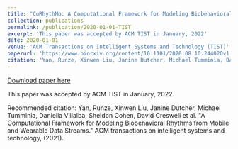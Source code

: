 ```yaml
---
title: "CoRhythMo: A Computational Framework for Modeling Biobehavioral Rhythms from Mobile and Wearable Data Streams"
collection: publications
permalink: /publication/2020-01-01-TIST
excerpt: 'This paper was accepted by ACM TIST in January, 2022'
date: 2020-01-01
venue: 'ACM Transactions on Intelligent Systems and Technology (TIST)'
paperurl: 'https://www.biorxiv.org/content/10.1101/2020.08.10.244020v1.abstract'
citation: 'Yan, Runze, Xinwen Liu, Janine Dutcher, Michael Tumminia, Daniella Villalba, Sheldon Cohen, David Creswell et al. &quot;A Computational Framework for Modeling Biobehavioral Rhythms from Mobile and Wearable Data Streams.&quot; ACM transactions on intelligent systems and technology, (2021).'
---
```


<a href='https://www.biorxiv.org/content/10.1101/2020.08.10.244020v1.abstract'>Download paper here</a>

This paper was accepted by ACM TIST in January, 2022

Recommended citation: Yan, Runze, Xinwen Liu, Janine Dutcher, Michael Tumminia, Daniella Villalba, Sheldon Cohen, David Creswell et al. "A Computational Framework for Modeling Biobehavioral Rhythms from Mobile and Wearable Data Streams." ACM transactions on intelligent systems and technology, (2021).